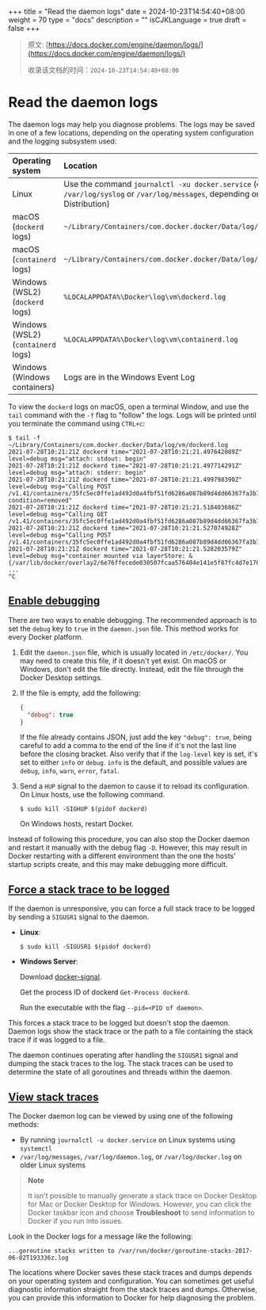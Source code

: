 +++
title = "Read the daemon logs"
date = 2024-10-23T14:54:40+08:00
weight = 70
type = "docs"
description = ""
isCJKLanguage = true
draft = false
+++

> 原文: [https://docs.docker.com/engine/daemon/logs/](https://docs.docker.com/engine/daemon/logs/)
>
> 收录该文档的时间：`2024-10-23T14:54:40+08:00`

# Read the daemon logs

The daemon logs may help you diagnose problems. The logs may be saved in one of a few locations, depending on the operating system configuration and the logging subsystem used:

| Operating system                   | Location                                                     |
| :--------------------------------- | :----------------------------------------------------------- |
| Linux                              | Use the command `journalctl -xu docker.service` (or read `/var/log/syslog` or `/var/log/messages`, depending on your Linux Distribution) |
| macOS (`dockerd` logs)             | `~/Library/Containers/com.docker.docker/Data/log/vm/dockerd.log` |
| macOS (`containerd` logs)          | `~/Library/Containers/com.docker.docker/Data/log/vm/containerd.log` |
| Windows (WSL2) (`dockerd` logs)    | `%LOCALAPPDATA%\Docker\log\vm\dockerd.log`                   |
| Windows (WSL2) (`containerd` logs) | `%LOCALAPPDATA%\Docker\log\vm\containerd.log`                |
| Windows (Windows containers)       | Logs are in the Windows Event Log                            |

To view the `dockerd` logs on macOS, open a terminal Window, and use the `tail` command with the `-f` flag to "follow" the logs. Logs will be printed until you terminate the command using `CTRL+c`:



```console
$ tail -f ~/Library/Containers/com.docker.docker/Data/log/vm/dockerd.log
2021-07-28T10:21:21Z dockerd time="2021-07-28T10:21:21.497642089Z" level=debug msg="attach: stdout: begin"
2021-07-28T10:21:21Z dockerd time="2021-07-28T10:21:21.497714291Z" level=debug msg="attach: stderr: begin"
2021-07-28T10:21:21Z dockerd time="2021-07-28T10:21:21.499798390Z" level=debug msg="Calling POST /v1.41/containers/35fc5ec0ffe1ad492d0a4fbf51fd6286a087b89d4dd66367fa3b7aec70b46a40/wait?condition=removed"
2021-07-28T10:21:21Z dockerd time="2021-07-28T10:21:21.518403686Z" level=debug msg="Calling GET /v1.41/containers/35fc5ec0ffe1ad492d0a4fbf51fd6286a087b89d4dd66367fa3b7aec70b46a40/json"
2021-07-28T10:21:21Z dockerd time="2021-07-28T10:21:21.527074928Z" level=debug msg="Calling POST /v1.41/containers/35fc5ec0ffe1ad492d0a4fbf51fd6286a087b89d4dd66367fa3b7aec70b46a40/start"
2021-07-28T10:21:21Z dockerd time="2021-07-28T10:21:21.528203579Z" level=debug msg="container mounted via layerStore: &{/var/lib/docker/overlay2/6e76ffecede030507fcaa576404e141e5f87fc4d7e1760e9ce5b52acb24
...
^C
```

## [Enable debugging](https://docs.docker.com/engine/daemon/logs/#enable-debugging)

There are two ways to enable debugging. The recommended approach is to set the `debug` key to `true` in the `daemon.json` file. This method works for every Docker platform.

1. Edit the `daemon.json` file, which is usually located in `/etc/docker/`. You may need to create this file, if it doesn't yet exist. On macOS or Windows, don't edit the file directly. Instead, edit the file through the Docker Desktop settings.

2. If the file is empty, add the following:

   

   ```json
   {
     "debug": true
   }
   ```

   If the file already contains JSON, just add the key `"debug": true`, being careful to add a comma to the end of the line if it's not the last line before the closing bracket. Also verify that if the `log-level` key is set, it's set to either `info` or `debug`. `info` is the default, and possible values are `debug`, `info`, `warn`, `error`, `fatal`.

3. Send a `HUP` signal to the daemon to cause it to reload its configuration. On Linux hosts, use the following command.

   

   ```console
   $ sudo kill -SIGHUP $(pidof dockerd)
   ```

   On Windows hosts, restart Docker.

Instead of following this procedure, you can also stop the Docker daemon and restart it manually with the debug flag `-D`. However, this may result in Docker restarting with a different environment than the one the hosts' startup scripts create, and this may make debugging more difficult.

## [Force a stack trace to be logged](https://docs.docker.com/engine/daemon/logs/#force-a-stack-trace-to-be-logged)

If the daemon is unresponsive, you can force a full stack trace to be logged by sending a `SIGUSR1` signal to the daemon.

- **Linux**:

  

  ```console
  $ sudo kill -SIGUSR1 $(pidof dockerd)
  ```

- **Windows Server**:

  Download [docker-signal](https://github.com/moby/docker-signal).

  Get the process ID of dockerd `Get-Process dockerd`.

  Run the executable with the flag `--pid=<PID of daemon>`.

This forces a stack trace to be logged but doesn't stop the daemon. Daemon logs show the stack trace or the path to a file containing the stack trace if it was logged to a file.

The daemon continues operating after handling the `SIGUSR1` signal and dumping the stack traces to the log. The stack traces can be used to determine the state of all goroutines and threads within the daemon.

## [View stack traces](https://docs.docker.com/engine/daemon/logs/#view-stack-traces)

The Docker daemon log can be viewed by using one of the following methods:

- By running `journalctl -u docker.service` on Linux systems using `systemctl`
- `/var/log/messages`, `/var/log/daemon.log`, or `/var/log/docker.log` on older Linux systems

> **Note**
>
> 
>
> It isn't possible to manually generate a stack trace on Docker Desktop for Mac or Docker Desktop for Windows. However, you can click the Docker taskbar icon and choose **Troubleshoot** to send information to Docker if you run into issues.

Look in the Docker logs for a message like the following:



```none
...goroutine stacks written to /var/run/docker/goroutine-stacks-2017-06-02T193336z.log
```

The locations where Docker saves these stack traces and dumps depends on your operating system and configuration. You can sometimes get useful diagnostic information straight from the stack traces and dumps. Otherwise, you can provide this information to Docker for help diagnosing the problem.
